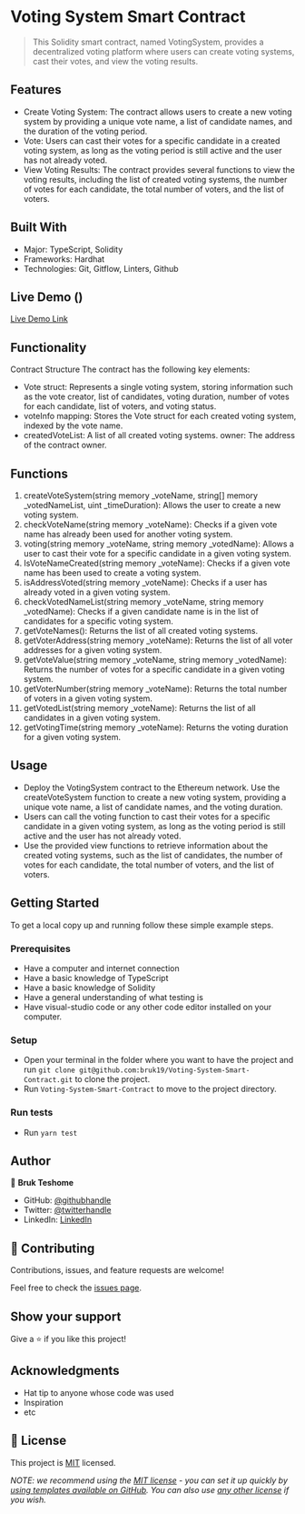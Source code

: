 # Voting System Smart Contract

> This Solidity smart contract, named VotingSystem, provides a decentralized voting platform where users can create voting systems, cast their votes, and view the voting results.

## Features
- Create Voting System: The contract allows users to create a new voting system by providing a unique vote name, a list of candidate names, and the duration of the voting period.
- Vote: Users can cast their votes for a specific candidate in a created voting system, as long as the voting period is still active and the user has not already voted.
- View Voting Results: The contract provides several functions to view the voting results, including the list of created voting systems, the number of votes for each candidate, the total number of voters, and the list of voters.


## Built With

- Major: TypeScript, Solidity
- Frameworks: Hardhat
- Technologies: Git, Gitflow, Linters, Github

## Live Demo ()

[Live Demo Link](https://sepolia.etherscan.io/address/0xb95C1aA1Cf85523dbF4008E4FA81C3dCb274b77F#code)

## Functionality
Contract Structure
The contract has the following key elements:

- Vote struct: Represents a single voting system, storing information such as the vote creator, list of candidates, voting duration, number of votes for each candidate, list of voters, and voting status.
- voteInfo mapping: Stores the Vote struct for each created voting system, indexed by the vote name.
- createdVoteList: A list of all created voting systems.
owner: The address of the contract owner.

## Functions
1. createVoteSystem(string memory _voteName, string[] memory _votedNameList, uint _timeDuration): Allows the user to create a new voting system.
2. checkVoteName(string memory _voteName): Checks if a given vote name has already been used for another voting system.
3. voting(string memory _voteName, string memory _votedName): Allows a user to cast their vote for a specific candidate in a given voting system.
4. IsVoteNameCreated(string memory _voteName): Checks if a given vote name has been used to create a voting system.
5. isAddressVoted(string memory _voteName): Checks if a user has already voted in a given voting system.
6. checkVotedNameList(string memory _voteName, string memory _votedName): Checks if a given candidate name is in the list of candidates for a specific voting system.
7. getVoteNames(): Returns the list of all created voting systems.
8. getVoterAddress(string memory _voteName): Returns the list of all voter addresses for a given voting system.
9. getVoteValue(string memory _voteName, string memory _votedName): Returns the number of votes for a specific candidate in a given voting system.
10. getVoterNumber(string memory _voteName): Returns the total number of voters in a given voting system.
11. getVotedList(string memory _voteName): Returns the list of all candidates in a given voting system.
12. getVotingTime(string memory _voteName): Returns the voting duration for a given voting system.

## Usage
- Deploy the VotingSystem contract to the Ethereum network.
Use the createVoteSystem function to create a new voting system, providing a unique vote name, a list of candidate names, and the voting duration.
- Users can call the voting function to cast their votes for a specific candidate in a given voting system, as long as the voting period is still active and the user has not already voted.
- Use the provided view functions to retrieve information about the created voting systems, such as the list of candidates, the number of votes for each candidate, the total number of voters, and the list of voters.



## Getting Started


To get a local copy up and running follow these simple example steps.

### Prerequisites
- Have a computer and internet connection
- Have a basic knowledge of TypeScript
- Have a basic knowledge of Solidity
- Have a general understanding of what testing is
- Have visual-studio code or any other code editor installed on your computer.

### Setup
- Open your terminal in the folder where you want to have the project and run `git clone git@github.com:bruk19/Voting-System-Smart-Contract.git` to clone the project.
- Run `Voting-System-Smart-Contract` to move to the project directory.



### Run tests
- Run `yarn test`

## Author
👤 **Bruk Teshome**

- GitHub: [@githubhandle](https://github.com/bruk19)
- Twitter: [@twitterhandle](https://twitter.com/Bruktesh)
- LinkedIn: [LinkedIn](https://linkedin.com/in/bruk-teshome)


## 🤝 Contributing

Contributions, issues, and feature requests are welcome!

Feel free to check the [issues page](https://github.com/bruk19/Voting-System-Smart-Contract/issues).

## Show your support

Give a ⭐️ if you like this project!

## Acknowledgments

- Hat tip to anyone whose code was used
- Inspiration
- etc

## 📝 License

This project is [MIT](./LICENSE) licensed.

_NOTE: we recommend using the [MIT license](https://choosealicense.com/licenses/mit/) - you can set it up quickly by [using templates available on GitHub](https://docs.github.com/en/communities/setting-up-your-project-for-healthy-contributions/adding-a-license-to-a-repository). You can also use [any other license](https://choosealicense.com/licenses/) if you wish._
